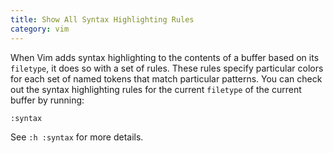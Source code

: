 ```yaml
---
title: Show All Syntax Highlighting Rules
category: vim
---
```


When Vim adds syntax highlighting to the contents of a buffer based on its
`filetype`, it does so with a set of rules. These rules specify particular
colors for each set of named tokens that match particular patterns. You can
check out the syntax highlighting rules for the current `filetype` of the
current buffer by running:

```
:syntax
```

See `:h :syntax` for more details.

